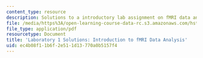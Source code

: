 ```yaml
---
content_type: resource
description: Solutions to a introductory lab assignment on fMRI data and analysis.
file: /media/https%3A/open-learning-course-data-rc.s3.amazonaws.com/hst-583-functional-magnetic-resonance-imaging-data-acquisition-and-analysis-fall-2008/ec4b08f11b6f2e511d13770a0b5157f4_lab1_soln_rg.pdf
file_type: application/pdf
resourcetype: Document
title: 'Laboratory 1 Solutions: Introduction to fMRI Data Analysis'
uid: ec4b08f1-1b6f-2e51-1d13-770a0b5157f4
---
```

